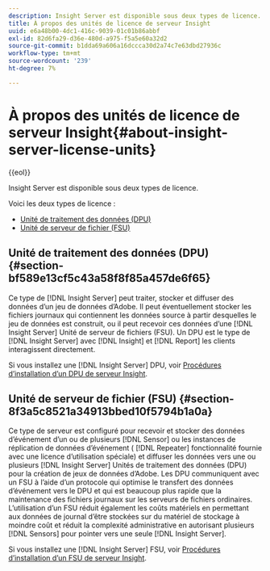 ```yaml
---
description: Insight Server est disponible sous deux types de licence.
title: À propos des unités de licence de serveur Insight
uuid: e6a48b00-4dc1-416c-9039-01c01b86abbf
exl-id: 82d6fa29-d36e-480d-a975-f5a5e60a32d2
source-git-commit: b1dda69a606a16dccca30d2a74c7e63dbd27936c
workflow-type: tm+mt
source-wordcount: '239'
ht-degree: 7%

---
```


# À propos des unités de licence de serveur Insight{#about-insight-server-license-units}

{{eol}}

Insight Server est disponible sous deux types de licence.

Voici les deux types de licence :

* [Unité de traitement des données (DPU)](../../../home/c-inst-svr/c-install-ins-svr/c-abt-inst-svr-lic-units.md#section-bf589e13cf5c43a58f8f85a457de6f65)
* [Unité de serveur de fichier (FSU)](../../../home/c-inst-svr/c-install-ins-svr/c-abt-inst-svr-lic-units.md#section-8f3a5c8521a34913bbed10f5794b1a0a)

## Unité de traitement des données (DPU) {#section-bf589e13cf5c43a58f8f85a457de6f65}

Ce type de [!DNL Insight Server] peut traiter, stocker et diffuser des données d’un jeu de données d’Adobe. Il peut éventuellement stocker les fichiers journaux qui contiennent les données source à partir desquelles le jeu de données est construit, ou il peut recevoir ces données d’une [!DNL Insight Server] Unité de serveur de fichiers (FSU). Un DPU est le type de [!DNL Insight Server] avec [!DNL Insight] et [!DNL Report] les clients interagissent directement.

Si vous installez une [!DNL Insight Server] DPU, voir [Procédures d’installation d’un DPU de serveur Insight](../../../home/c-inst-svr/c-install-ins-svr/t-install-proc-inst-svr-dpu/t-install-proc-inst-svr-dpu.md#task-ce1ac85294604467ab750b24176d25bc).

## Unité de serveur de fichier (FSU) {#section-8f3a5c8521a34913bbed10f5794b1a0a}

Ce type de serveur est configuré pour recevoir et stocker des données d’événement d’un ou de plusieurs [!DNL Sensor] ou les instances de réplication de données d’événement ( [!DNL Repeater] fonctionnalité fournie avec une licence d’utilisation spéciale) et diffuser les données vers une ou plusieurs [!DNL Insight Server] Unités de traitement des données (DPU) pour la création de jeux de données d’Adobe. Les DPU communiquent avec un FSU à l’aide d’un protocole qui optimise le transfert des données d’événement vers le DPU et qui est beaucoup plus rapide que la maintenance des fichiers journaux sur les serveurs de fichiers ordinaires. L’utilisation d’un FSU réduit également les coûts matériels en permettant aux données de journal d’être stockées sur du matériel de stockage à moindre coût et réduit la complexité administrative en autorisant plusieurs [!DNL Sensors] pour pointer vers une seule [!DNL Insight Server].

Si vous installez une [!DNL Insight Server] FSU, voir [Procédures d’installation d’un FSU de serveur Insight](../../../home/c-inst-svr/c-install-ins-svr/t-inst-proc-fsu.md#task-e4a4a791b6694119ba45b36f3e573016).
